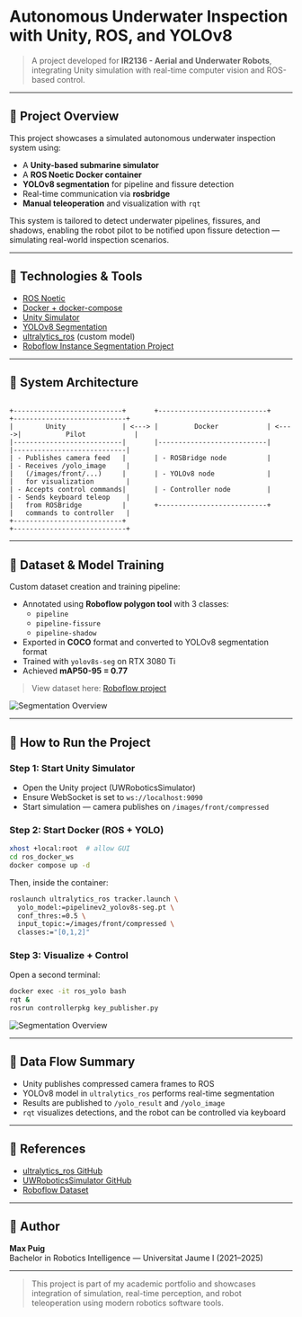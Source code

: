 # Autonomous Underwater Inspection with Unity, ROS, and YOLOv8

> A project developed for **IR2136 - Aerial and Underwater Robots**, integrating Unity simulation with real-time computer vision and ROS-based control.

---

## 🌊 Project Overview
This project showcases a simulated autonomous underwater inspection system using:

- A **Unity-based submarine simulator**
- A **ROS Noetic Docker container**
- **YOLOv8 segmentation** for pipeline and fissure detection
- Real-time communication via **rosbridge**
- **Manual teleoperation** and visualization with `rqt`

This system is tailored to detect underwater pipelines, fissures, and shadows, enabling the robot pilot to be notified upon fissure detection — simulating real-world inspection scenarios.

---

## 🧰 Technologies & Tools
- [ROS Noetic](http://wiki.ros.org/noetic)
- [Docker + docker-compose](https://docs.docker.com/compose/)
- [Unity Simulator](https://github.com/org-arl/UWRoboticsSimulator)
- [YOLOv8 Segmentation](https://github.com/ultralytics/ultralytics)
- [ultralytics_ros](https://github.com/Alpaca-zip/ultralytics_ros) (custom model)
- [Roboflow Instance Segmentation Project](https://universe.roboflow.com/ir2136/underwater-pipeline-segmentation)

---

## 🧱 System Architecture
```

+---------------------------+       +---------------------------+       +----------------------------+
|        Unity              | <---> |         Docker            | <---->|           Pilot            |
|---------------------------|       |---------------------------|       |----------------------------|
| - Publishes camera feed   |       | - ROSBridge node          |       | - Receives /yolo_image     |
|   (/images/front/...)     |       | - YOLOv8 node             |       |   for visualization        |
| - Accepts control commands|       | - Controller node         |       | - Sends keyboard teleop    |
|   from ROSBridge          |       +---------------------------+       |   commands to controller   |
+---------------------------+                                           +----------------------------+

```

---

## 🧪 Dataset & Model Training
Custom dataset creation and training pipeline:

- Annotated using **Roboflow polygon tool** with 3 classes:
  - `pipeline`
  - `pipeline-fissure`
  - `pipeline-shadow`
- Exported in **COCO** format and converted to YOLOv8 segmentation format
- Trained with `yolov8s-seg` on RTX 3080 Ti
- Achieved **mAP50-95 = 0.77**

> View dataset here: [Roboflow project](https://universe.roboflow.com/ir2136/underwater-pipeline-segmentation)


![Segmentation Overview](/media/segmentation.gif)

---

## 🚀 How to Run the Project
### Step 1: Start Unity Simulator
- Open the Unity project (UWRoboticsSimulator)
- Ensure WebSocket is set to `ws://localhost:9090`
- Start simulation — camera publishes on `/images/front/compressed`

### Step 2: Start Docker (ROS + YOLO)
```bash
xhost +local:root  # allow GUI
cd ros_docker_ws
docker compose up -d
```
Then, inside the container:
```bash
roslaunch ultralytics_ros tracker.launch \
  yolo_model:=pipelinev2_yolov8s-seg.pt \
  conf_thres:=0.5 \
  input_topic:=/images/front/compressed \
  classes:="[0,1,2]"
```

### Step 3: Visualize + Control
Open a second terminal:
```bash
docker exec -it ros_yolo bash
rqt &
rosrun controllerpkg key_publisher.py
```

![Segmentation Overview](/media/setup.gif)

---

## 🔄 Data Flow Summary
- Unity publishes compressed camera frames to ROS
- YOLOv8 model in `ultralytics_ros` performs real-time segmentation
- Results are published to `/yolo_result` and `/yolo_image`
- `rqt` visualizes detections, and the robot can be controlled via keyboard

---

## 📎 References
- [ultralytics_ros GitHub](https://github.com/Alpaca-zip/ultralytics_ros)
- [UWRoboticsSimulator GitHub](https://github.com/org-arl/UWRoboticsSimulator)
- [Roboflow Dataset](https://universe.roboflow.com/ir2136/underwater-pipeline-segmentation)

---

## 👤 Author
**Max Puig**  
Bachelor in Robotics Intelligence — Universitat Jaume I (2021–2025)

---

> This project is part of my academic portfolio and showcases integration of simulation, real-time perception, and robot teleoperation using modern robotics software tools.
